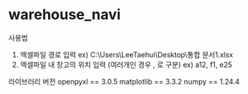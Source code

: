 # warehouse_navi
사용법
1. 엑셀파일 경로 입력 ex) C:\Users\LeeTaehui\Desktop\통합 문서1.xlsx
2. 엑셀파일 내 창고의 위치 입력 (여러개인 경우 , 로 구분) ex) a12, f1, e25

라이브러리 버전
openpyxl == 3.0.5
matplotlib == 3.3.2
numpy == 1.24.4
